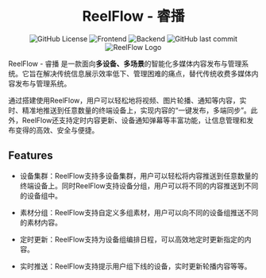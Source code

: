 <div align="center">
    <h1>
        ReelFlow - 睿播
    </h1>
    <img alt="GitHub License" src="https://img.shields.io/github/license/dingdinglz/ReelFlow">
    <img alt="Frontend" src="https://img.shields.io/badge/Nuxt-4.1-brightgreen?logo=nuxt">
    <img alt="Backend" src="https://img.shields.io/badge/Go-1.23.1-blue?logo=go">
    <img alt="GitHub last commit" src="https://img.shields.io/github/last-commit/dingdinglz/ReelFlow">
    <br />
    <img src="image/logo.png" alt="ReelFlow Logo"/>
</div>

ReelFlow - 睿播 是一款面向**多设备、多场景**的智能化多媒体内容发布与管理系统。它旨在解决传统信息展示效率低下、管理困难的痛点，替代传统收费多媒体内容发布与管理系统。 

通过搭建使用ReelFlow，用户可以轻松地将视频、图片轮播、通知等内容，实时、精准地推送到任意数量的终端设备上，实现内容的“一键发布，多端同步”。此外，ReelFlow还支持定时内容更新、设备通知弹幕等丰富功能，让信息管理和发布变得的高效、安全与便捷。 

## Features

- 设备集群：ReelFlow支持多设备集群，用户可以轻松将内容推送到任意数量的终端设备上。同时ReelFlow支持设备分组，用户可以将不同的内容推送到不同的设备组中。

- 素材分组：ReelFlow支持自定义多组素材，用户可以向不同的设备组推送不同的素材内容。

- 定时更新：ReelFlow支持为设备组编排日程，可以高效地定时更新指定的内容。

- 实时推送：ReelFlow支持提示用户组下线的设备，实时更新轮播内容等等。